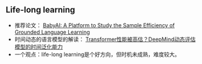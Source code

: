 ## Life-long learning
- 推荐论文： [BabyAI: A Platform to Study the Sample Efficiency of Grounded Language Learning](https://arxiv.org/pdf/1810.08272.pdf)
- 时间动态的语言模型的解读： [Transformer性能被高估？DeepMind动态评估模型的时间泛化能力](https://mp.weixin.qq.com/s/is0pLbpVz3vO7zWxvKx13A)
- 一个观点：life-long learning是个好方向，但时机未成熟，难度较大。

